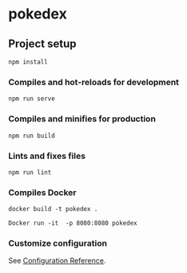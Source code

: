 # pokedex

## Project setup
```
npm install
```

### Compiles and hot-reloads for development
```
npm run serve
```

### Compiles and minifies for production
```
npm run build
```

### Lints and fixes files
```
npm run lint
```

### Compiles Docker
```
docker build -t pokedex .
```
```
Docker run -it  -p 8080:8080 pokedex
```

### Customize configuration
See [Configuration Reference](https://cli.vuejs.org/config/).

